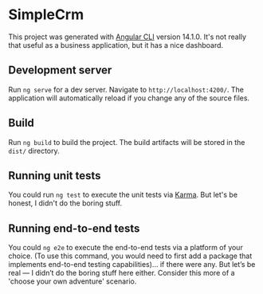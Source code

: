 # SimpleCrm

This project was generated with [Angular CLI](https://github.com/angular/angular-cli) version 14.1.0. 
It's not really that useful as a business application, but it has a nice dashboard.

## Development server

Run `ng serve` for a dev server. Navigate to `http://localhost:4200/`. The application will automatically reload if you change any of the source files.

## Build

Run `ng build` to build the project. The build artifacts will be stored in the `dist/` directory.

## Running unit tests

You could run `ng test` to execute the unit tests via [Karma](https://karma-runner.github.io). But let's be honest, I didn't do the boring stuff.

## Running end-to-end tests

You could `ng e2e` to execute the end-to-end tests via a platform of your choice. (To use this command, you would need to first add a package that implements end-to-end testing capabilities)... if there were any. But let’s be real — I didn’t do the boring stuff here either. Consider this more of a 'choose your own adventure' scenario.
